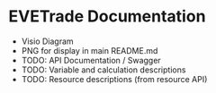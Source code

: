 # EVETrade Documentation

* Visio Diagram
* PNG for display in main README.md
* TODO: API Documentation / Swagger
* TODO: Variable and calculation descriptions
* TODO: Resource descriptions (from resource API)